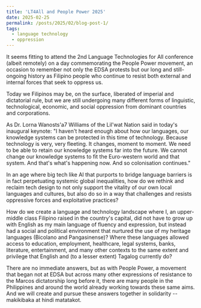 ```yaml
---
title: 'LT4All and People Power 2025'
date: 2025-02-25
permalink: /posts/2025/02/blog-post-1/
tags:
  - language technology
  - oppression
---
```


It seems fitting to attend the 2nd Language Technologies for All conference (albeit remotely) on a day commemorating the People Power movement, an occasion to remember not only the EDSA protests but our long and still-ongoing history as Filipino people who continue to resist both external and internal forces that seek to oppress us.

Today we Filipinos may be, on the surface, liberated of imperial and dictatorial rule, but we are still undergoing many different forms of linguistic, technological, economic, and social oppression from dominant countries and corporations.

As Dr. Lorna Wanosts'a7 Williams of the Lil'wat Nation said in today's inaugural keynote:
"I haven't heard enough about how our languages, our knowledge systems can be protected in this time of technology. Because technology is very, very fleeting. It changes, moment to moment. We need to be able to retain our knowledge systems far into the future. We cannot change our knowledge systems to fit the Euro-western world and that system. And that's what's happening now. And so colonisation continues."

In an age where big tech like AI that purports to bridge language barriers is in fact perpetuating systemic global inequalities, how do we rethink and reclaim tech design to not only support the vitality of our own local languages and cultures, but also do so in a way that challenges and resists oppressive forces and exploitative practices?

How do we create a language and technology landscape where I, an upper-middle class Filipino raised in the country's capital, did not have to grow up with English as my main language of fluency and expression, but instead had a social and political environment that nurtured the use of my heritage languages (Bicolano and Pangasinense)? Where these languages allowed access to education, employment, healthcare, legal systems, banks, literature, entertainment, and many other contexts to the same extent and privilege that English and (to a lesser extent) Tagalog currently do?

There are no immediate answers, but as with People Power, a movement that began not at EDSA but across many other expressions of resistance to the Marcos dictatorship long before it, there are many people in the Philippines and around the world already working towards these same aims. And we will create and pursue these answers together in solidarity -- makikibaka at hindi matatakot.
